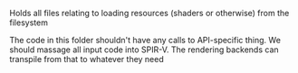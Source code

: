 Holds all files relating to loading resources (shaders or otherwise) from the filesystem

The code in this folder shouldn't have any calls to API-specific thing. We should massage all input code into SPIR-V.
The rendering backends can transpile from that to whatever they need